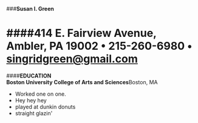###**Susan I. Green**  

####**414 E. Fairview Avenue, Ambler, PA 19002 • 215-260-6980 • singridgreen@gmail.com**  
=======================================================================================
####**EDUCATION**  
**Boston University College of Arts and Sciences**Boston, MA

* Worked one on one.
* Hey hey hey
* played at dunkin donuts
* straight glazin'

